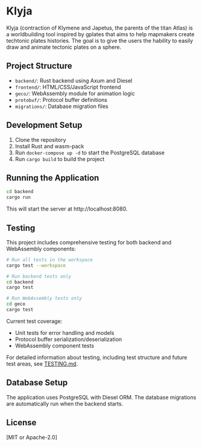 # Klyja

Klyja (contraction of Klymene and Japetus, the parents of the titan Atlas) is a worldbuilding tool inspired by gplates that aims to help mapmakers create techtonic plates histories.
The goal is to give the users the hability to easily draw and animate tectonic plates on a sphere.

## Project Structure

- `backend/`: Rust backend using Axum and Diesel
- `frontend/`: HTML/CSS/JavaScript frontend
- `geco/`: WebAssembly module for animation logic
- `protobuf/`: Protocol buffer definitions
- `migrations/`: Database migration files

## Development Setup

1. Clone the repository
2. Install Rust and wasm-pack
3. Run `docker-compose up -d` to start the PostgreSQL database
4. Run `cargo build` to build the project

## Running the Application

```bash
cd backend
cargo run
```

This will start the server at http://localhost:8080.

## Testing

This project includes comprehensive testing for both backend and WebAssembly components:

```bash
# Run all tests in the workspace
cargo test --workspace

# Run backend tests only
cd backend
cargo test

# Run WebAssembly tests only
cd geco
cargo test
```

Current test coverage:
- Unit tests for error handling and models
- Protocol buffer serialization/deserialization
- WebAssembly component tests

For detailed information about testing, including test structure and future test areas, see [TESTING.md](TESTING.md).

## Database Setup

The application uses PostgreSQL with Diesel ORM. The database migrations are automatically run when the backend starts.

## License

[MIT or Apache-2.0]
